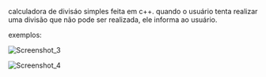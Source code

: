 calculadora de divisáo simples feita em c++. quando o usuário tenta realizar uma divisão que não pode ser realizada, ele informa ao usuário.

exemplos:

![Screenshot_3](https://github.com/jrlkfps/calculadora-de-divisao/assets/131707703/2ddcd2d2-d2b0-430e-8434-718d69d96fec)

![Screenshot_4](https://github.com/jrlkfps/calculadora-de-divisao/assets/131707703/be217b9f-58e9-4710-908d-2ad599382313)
